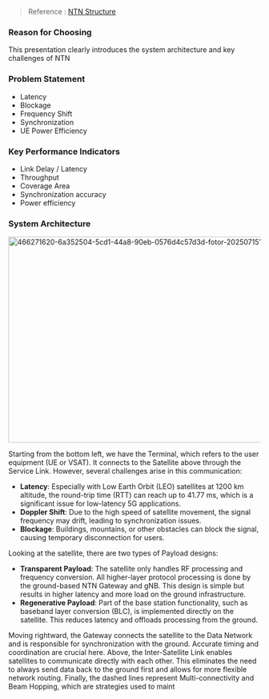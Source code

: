 > Reference :
[NTN Structure](https://u.pcloud.link/publink/show?code=kZbSRB5ZcCoOvCSbE5f1t94U8EKD08cm4L7V#/filemanager?folder=27002009791)

### Reason for Choosing
This presentation clearly introduces the system architecture and key challenges of NTN
### Problem Statement
- Latency
- Blockage
- Frequency Shift
- Synchronization
- UE Power Efficiency

### Key Performance Indicators
- Link Delay / Latency
- Throughput
- Coverage Area
- Synchronization accuracy
- Power efficiency
### System Architecture
<img width="638" height="411" alt="466271620-6a352504-5cd1-44a8-90eb-0576d4c57d3d-fotor-20250715105014" src="https://github.com/user-attachments/assets/6dedcabb-df08-4ab5-9b1f-1bf7aae8df74" />


Starting from the bottom left, we have the Terminal, which refers to the user equipment (UE or VSAT). It connects to the Satellite above through the Service Link.
However, several challenges arise in this communication:
- **Latency**: Especially with Low Earth Orbit (LEO) satellites at 1200 km altitude, the round-trip time (RTT) can reach up to 41.77 ms, which is a significant issue for low-latency 5G applications.
- **Doppler Shift**: Due to the high speed of satellite movement, the signal frequency may drift, leading to synchronization issues.
- **Blockage**: Buildings, mountains, or other obstacles can block the signal, causing temporary disconnection for users.

Looking at the satellite, there are two types of Payload designs:
- **Transparent Payload**: The satellite only handles RF processing and frequency conversion. All higher-layer protocol processing is done by the ground-based NTN Gateway and gNB. This design is simple but results in higher latency and more load on the ground infrastructure.
- **Regenerative Payload**: Part of the base station functionality, such as baseband layer conversion (BLC), is implemented directly on the satellite. This reduces latency and offloads processing from the ground.

Moving rightward, the Gateway connects the satellite to the Data Network and is responsible for synchronization with the ground. Accurate timing and coordination are crucial here.
Above, the Inter-Satellite Link enables satellites to communicate directly with each other. This eliminates the need to always send data back to the ground first and allows for more flexible network routing.
Finally, the dashed lines represent Multi-connectivity and Beam Hopping, which are strategies used to maint
